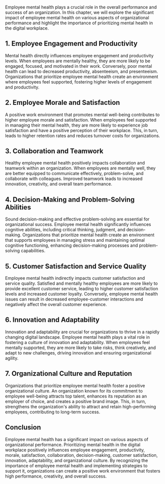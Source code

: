 
Employee mental health plays a crucial role in the overall performance and success of an organization. In this chapter, we will explore the significant impact of employee mental health on various aspects of organizational performance and highlight the importance of prioritizing mental health in the digital workplace.

1\. Employee Engagement and Productivity
---------------------------------------

Mental health directly influences employee engagement and productivity levels. When employees are mentally healthy, they are more likely to be engaged, focused, and motivated in their work. Conversely, poor mental health can lead to decreased productivity, absenteeism, and presenteeism. Organizations that prioritize employee mental health create an environment where employees feel supported, fostering higher levels of engagement and productivity.

2\. Employee Morale and Satisfaction
-----------------------------------

A positive work environment that promotes mental well-being contributes to higher employee morale and satisfaction. When employees feel supported in managing their mental health, they are more likely to experience job satisfaction and have a positive perception of their workplace. This, in turn, leads to higher retention rates and reduces turnover costs for organizations.

3\. Collaboration and Teamwork
-----------------------------

Healthy employee mental health positively impacts collaboration and teamwork within an organization. When employees are mentally well, they are better equipped to communicate effectively, problem-solve, and collaborate with colleagues. Improved teamwork leads to increased innovation, creativity, and overall team performance.

4\. Decision-Making and Problem-Solving Abilities
------------------------------------------------

Sound decision-making and effective problem-solving are essential for organizational success. Employee mental health significantly influences cognitive abilities, including critical thinking, judgment, and decision-making. Organizations that prioritize mental health create an environment that supports employees in managing stress and maintaining optimal cognitive functioning, enhancing decision-making processes and problem-solving capabilities.

5\. Customer Satisfaction and Service Quality
--------------------------------------------

Employee mental health indirectly impacts customer satisfaction and service quality. Satisfied and mentally healthy employees are more likely to provide excellent customer service, leading to higher customer satisfaction levels and increased customer loyalty. Conversely, employee mental health issues can result in decreased employee-customer interactions and negatively affect the overall customer experience.

6\. Innovation and Adaptability
------------------------------

Innovation and adaptability are crucial for organizations to thrive in a rapidly changing digital landscape. Employee mental health plays a vital role in fostering a culture of innovation and adaptability. When employees feel mentally supported, they are more likely to take risks, think creatively, and adapt to new challenges, driving innovation and ensuring organizational agility.

7\. Organizational Culture and Reputation
----------------------------------------

Organizations that prioritize employee mental health foster a positive organizational culture. An organization known for its commitment to employee well-being attracts top talent, enhances its reputation as an employer of choice, and creates a positive brand image. This, in turn, strengthens the organization's ability to attract and retain high-performing employees, contributing to long-term success.

Conclusion
----------

Employee mental health has a significant impact on various aspects of organizational performance. Prioritizing mental health in the digital workplace positively influences employee engagement, productivity, morale, satisfaction, collaboration, decision-making, customer satisfaction, innovation, adaptability, and organizational culture. By recognizing the importance of employee mental health and implementing strategies to support it, organizations can create a positive work environment that fosters high performance, creativity, and overall success.
